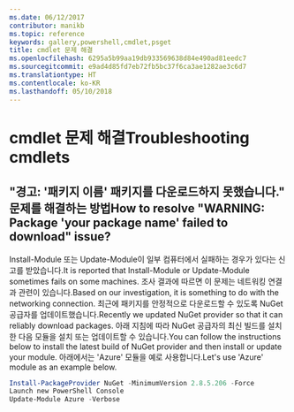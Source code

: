 ```yaml
---
ms.date: 06/12/2017
contributor: manikb
ms.topic: reference
keywords: gallery,powershell,cmdlet,psget
title: cmdlet 문제 해결
ms.openlocfilehash: 6295a5b99aa19db933569638d84e490ad81eedc7
ms.sourcegitcommit: e9ad4d85fd7eb72fb5bc37f6ca3ae1282ae3c6d7
ms.translationtype: HT
ms.contentlocale: ko-KR
ms.lasthandoff: 05/10/2018
---
```

# <a name="troubleshooting-cmdlets"></a><span data-ttu-id="8c46b-103">cmdlet 문제 해결</span><span class="sxs-lookup"><span data-stu-id="8c46b-103">Troubleshooting cmdlets</span></span>

## <a name="how-to-resolve-warning-package-your-package-name-failed-to-download-issue"></a><span data-ttu-id="8c46b-104">"경고: '패키지 이름' 패키지를 다운로드하지 못했습니다." 문제를 해결하는 방법</span><span class="sxs-lookup"><span data-stu-id="8c46b-104">How to resolve "WARNING: Package 'your package name' failed to download" issue?</span></span>

<span data-ttu-id="8c46b-105">Install-Module 또는 Update-Module이 일부 컴퓨터에서 실패하는 경우가 있다는 신고를 받았습니다.</span><span class="sxs-lookup"><span data-stu-id="8c46b-105">It is reported that Install-Module or Update-Module sometimes fails on some machines.</span></span>
<span data-ttu-id="8c46b-106">조사 결과에 따르면 이 문제는 네트워킹 연결과 관련이 있습니다.</span><span class="sxs-lookup"><span data-stu-id="8c46b-106">Based on our investigation, it is something to do with the networking connection.</span></span>
<span data-ttu-id="8c46b-107">최근에 패키지를 안정적으로 다운로드할 수 있도록 NuGet 공급자를 업데이트했습니다.</span><span class="sxs-lookup"><span data-stu-id="8c46b-107">Recently we updated NuGet provider so that it can reliably download packages.</span></span>
<span data-ttu-id="8c46b-108">아래 지침에 따라 NuGet 공급자의 최신 빌드를 설치한 다음 모듈을 설치 또는 업데이트할 수 있습니다.</span><span class="sxs-lookup"><span data-stu-id="8c46b-108">You can follow the instructions below to install the latest build of NuGet provider and then install or update your module.</span></span>
<span data-ttu-id="8c46b-109">아래에서는 'Azure' 모듈을 예로 사용합니다.</span><span class="sxs-lookup"><span data-stu-id="8c46b-109">Let's use 'Azure' module as an example below.</span></span>

```powershell
Install-PackageProvider NuGet -MinimumVersion 2.8.5.206 -Force
Launch new PowerShell Console
Update-Module Azure -Verbose
```